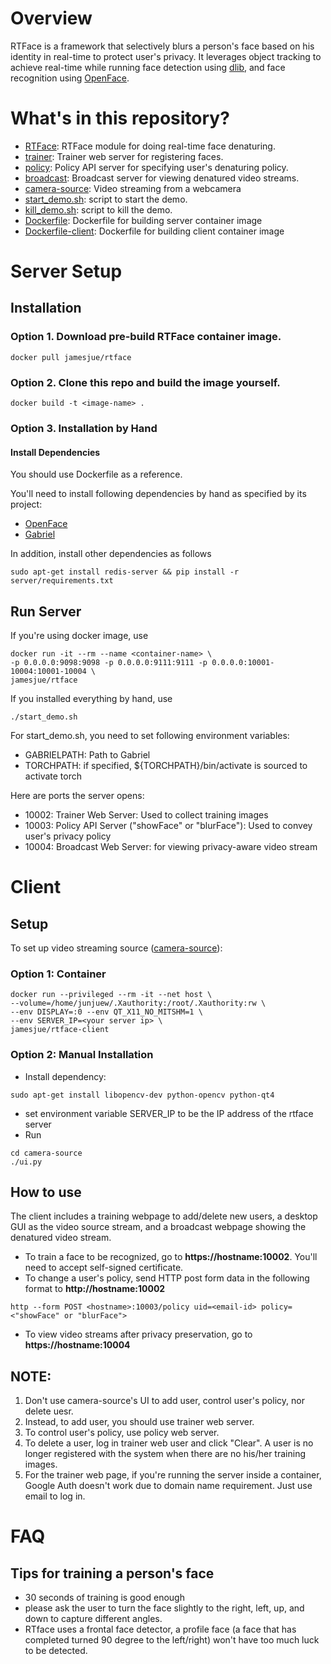 # Overview
RTFace is a framework that selectively blurs a person's face based on his identity in real-time to protect user's privacy.
It leverages object tracking to achieve real-time while running face detection using [dlib](http://dlib.net), and face recognition using [OpenFace](https://cmusatyalab.github.io/openface).

# What's in this repository?
+ [RTFace](https://github.com/junjuew/rtface/tree/master/RTFace): RTFace module for doing real-time face denaturing.
+ [trainer](https://github.com/junjuew/rtface/tree/master/trainer): Trainer web server for registering faces.
+ [policy](https://github.com/junjuew/rtface/tree/master/policy): Policy API server for specifying user's denaturing policy.
+ [broadcast](https://github.com/junjuew/rtface/tree/master/broadcast): Broadcast server for viewing denatured video streams.
+ [camera-source](https://github.com/junjuew/rtface/tree/master/camera-source): Video streaming from a webcamera
+ [start_demo.sh](https://github.com/junjuew/rtface/tree/master/start_demo.sh): script to start the demo.
+ [kill_demo.sh](https://github.com/junjuew/rtface/tree/master/kill_demo.sh): script to kill the demo.
+ [Dockerfile](https://github.com/junjuew/rtface/tree/master/Dockerfile):
  Dockerfile for building server container image
+ [Dockerfile-client](dockerfile-client): Dockerfile for building client
  container image

# Server Setup
## Installation
### Option 1. Download pre-build RTFace container image.

```
docker pull jamesjue/rtface
```

### Option 2. Clone this repo and build the image yourself.

```
docker build -t <image-name> .
```

### Option 3. Installation by Hand

#### Install Dependencies

You should use Dockerfile as a reference.

You'll need to install following dependencies by hand as specified by its project:

* [OpenFace](https://cmusatyalab.github.io/openface/setup)
* [Gabriel](https://github.com/cmusatyalab/gabriel)

In addition, install other dependencies as follows
```
sudo apt-get install redis-server && pip install -r server/requirements.txt
```

## Run Server

If you're using docker image, use

```
docker run -it --rm --name <container-name> \
-p 0.0.0.0:9098:9098 -p 0.0.0.0:9111:9111 -p 0.0.0.0:10001-10004:10001-10004 \
jamesjue/rtface
```

If you installed everything by hand, use
```
./start_demo.sh
```

For start_demo.sh, you need to set following environment variables:

   * GABRIELPATH: Path to Gabriel
   * TORCHPATH: if specified, ${TORCHPATH}/bin/activate is sourced to activate torch

Here are ports the server opens:

   * 10002: Trainer Web Server: Used to collect training images
   * 10003: Policy API Server ("showFace" or "blurFace"): Used to convey user's privacy policy
   * 10004: Broadcast Web Server: for viewing privacy-aware video stream

# Client

## Setup
To set up video streaming source
([camera-source](https://github.com/junjuew/rtface/tree/master/camera-source)):

### Option 1: Container

```
docker run --privileged --rm -it --net host \
--volume=/home/junjuew/.Xauthority:/root/.Xauthority:rw \
--env DISPLAY=:0 --env QT_X11_NO_MITSHM=1 \
--env SERVER_IP=<your server ip> \
jamesjue/rtface-client
```

### Option 2: Manual Installation

   * Install dependency:
   ```
   sudo apt-get install libopencv-dev python-opencv python-qt4
   ```
   * set environment variable SERVER_IP to be the IP address of the rtface server
   * Run
   ```
   cd camera-source
   ./ui.py
   ```

## How to use
The client includes a training webpage to add/delete new users,
a desktop GUI as the video source stream,
and a broadcast
webpage showing the denatured video stream.

   * To train a face to be recognized, go to **https://hostname:10002**. You'll need to accept self-signed certificate.
   * To change a user's policy, send HTTP post form data in the following format to **http://hostname:10002**
   ```
   http --form POST <hostname>:10003/policy uid=<email-id> policy=<"showFace" or "blurFace">
   ```
   * To view video streams after privacy preservation, go to **https://hostname:10004**

## NOTE:

   1. Don't use camera-source's UI to add user, control user's policy, nor delete uesr.
   2. Instead, to add user, you should use trainer web server.
   3. To control user's policy, use policy web server.
   4. To delete a user, log in trainer web user and click "Clear". A user is no longer registered with the system when there are no his/her training images.
   5. For the trainer web page, if you're running the server inside a container, Google Auth doesn't work due to domain name requirement. Just use email to log in.

# FAQ
## Tips for training a person's face
  * 30 seconds of training is good enough
  * please ask the user to turn the face slightly to the right, left, up, and down to capture different angles.
  * RTface uses a frontal face detector, a profile face (a face that has completed turned 90 degree to the left/right) won't
  have too much luck to be detected.
